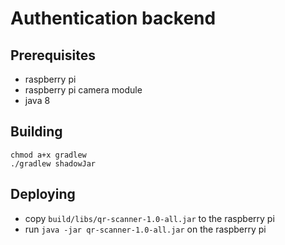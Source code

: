 # Authentication backend

## Prerequisites
- raspberry pi
- raspberry pi camera module
- java 8

## Building
```
chmod a+x gradlew
./gradlew shadowJar
```

## Deploying
- copy `build/libs/qr-scanner-1.0-all.jar` to the raspberry pi
- run `java -jar qr-scanner-1.0-all.jar` on the raspberry pi
